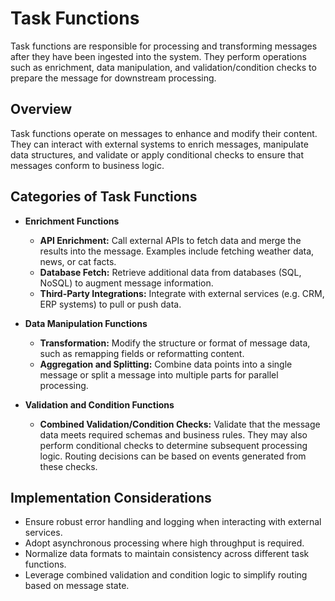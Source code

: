 # Task Functions

Task functions are responsible for processing and transforming messages after they have been ingested into the system. They perform operations such as enrichment, data manipulation, and validation/condition checks to prepare the message for downstream processing.

## Overview

Task functions operate on messages to enhance and modify their content. They can interact with external systems to enrich messages, manipulate data structures, and validate or apply conditional checks to ensure that messages conform to business logic.

## Categories of Task Functions

- **Enrichment Functions**
  - **API Enrichment:** Call external APIs to fetch data and merge the results into the message. Examples include fetching weather data, news, or cat facts.
  - **Database Fetch:** Retrieve additional data from databases (SQL, NoSQL) to augment message information.
  - **Third-Party Integrations:** Integrate with external services (e.g. CRM, ERP systems) to pull or push data.

- **Data Manipulation Functions**
  - **Transformation:** Modify the structure or format of message data, such as remapping fields or reformatting content.
  - **Aggregation and Splitting:** Combine data points into a single message or split a message into multiple parts for parallel processing.

- **Validation and Condition Functions**
  - **Combined Validation/Condition Checks:** Validate that the message data meets required schemas and business rules. They may also perform conditional checks to determine subsequent processing logic. Routing decisions can be based on events generated from these checks.

## Implementation Considerations

- Ensure robust error handling and logging when interacting with external services.
- Adopt asynchronous processing where high throughput is required.
- Normalize data formats to maintain consistency across different task functions.
- Leverage combined validation and condition logic to simplify routing based on message state. 